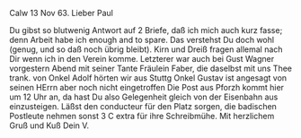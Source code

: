  Calw 13 Nov 63.
Lieber Paul

Du gibst so blutwenig Antwort auf 2 Briefe, daß ich mich auch kurz fasse; denn Arbeit habe ich enough and to spare. Das verstehst Du doch wohl (genug, und so daß noch übrig bleibt). Kirn und Dreiß fragen allemal nach Dir wenn ich in den Verein komme. Letzterer war auch bei Gust Wagner vorgestern Abend mit seiner Tante Fräulein Faber, die daselbst mit uns Thee trank. von Onkel Adolf hörten wir aus Stuttg Onkel Gustav ist angesagt von seinen HErrn aber noch nicht eingetroffen Die Post aus Pforzh kommt hier um 12 Uhr an, da hast Du also Gelegenheit gleich von der Eisenbahn aus einzusteigen. Läßst den conducteur für den Platz sorgen, die badischen Postleute nehmen sonst 3 C extra für ihre Schreibmühe. Mit herzlichem Gruß und Kuß  Dein V.

